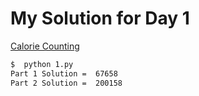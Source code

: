 # My Solution for Day 1

[Calorie Counting](https://adventofcode.com/2022/day/1)
```bash
$  python 1.py
Part 1 Solution =  67658
Part 2 Solution =  200158
```
